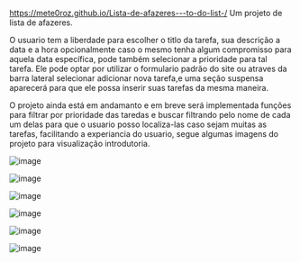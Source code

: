 https://mete0roz.github.io/Lista-de-afazeres---to-do-list-/
Um projeto de lista de afazeres.

O usuario tem a liberdade para escolher o titlo da tarefa, sua descrição a data e a hora opcionalmente caso o mesmo tenha algum compromisso para aquela data específica, pode também selecionar a prioridade para tal tarefa.
Ele pode optar por utilizar o formulario padrão do site ou atraves da barra lateral selecionar adicionar nova tarefa,e uma seção suspensa aparecerá para que ele possa inserir suas tarefas da mesma maneira.

O projeto ainda está em andamanto e em breve será implementada funções para filtrar por prioridade das taredas e buscar filtrando pelo nome de cada um delas para que o usuario posso localiza-las caso sejam muitas as tarefas, facilitando a 
experiancia do usuario, segue algumas imagens do projeto para visualização introdutoria.

![image](https://github.com/user-attachments/assets/1fdd9efd-e7c8-4346-8524-83aa43295bee)

![image](https://github.com/user-attachments/assets/5d6c514d-6dc9-4cd4-aa8f-7efa2c56b926)

![image](https://github.com/user-attachments/assets/9834ecc0-1e09-4468-8a71-dba5c0da8051)

![image](https://github.com/user-attachments/assets/1be68d7e-d5d3-4ee4-a48b-57e27dfa5040)

![image](https://github.com/user-attachments/assets/6dfb6cf2-0aca-48ad-9624-445645f16399)

![image](https://github.com/user-attachments/assets/5d09f162-0795-438b-8bc1-ac06756e2aa5)
